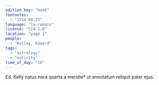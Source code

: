 ```yaml
---
edition_key: "book"
footnotes:
  - "1554-08-25"
language: "la-renais"
license: "CC0 1.0"
location: "page 1"
people:
  - "Kelley, Edward"
tags:
  - "astrology"
  - "nativity"
time_of_day: "16"
---
```

Ed. Kelly natus hora quarta a meridie† ut annotatum
reliquit pater ejus.

